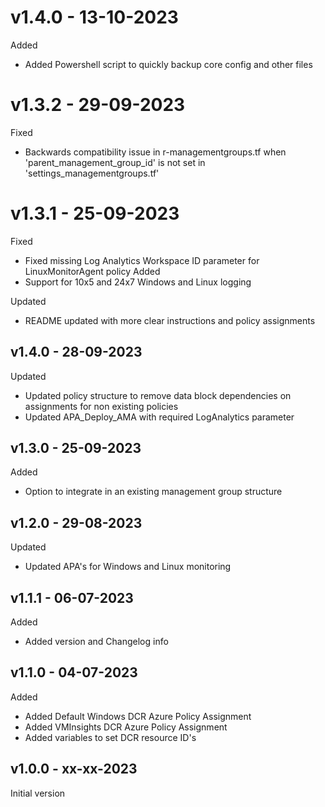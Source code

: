 # v1.4.0 - 13-10-2023

Added

  * Added Powershell script to quickly backup core config and other files

# v1.3.2 - 29-09-2023

Fixed

  * Backwards compatibility issue in r-managementgroups.tf when 'parent_management_group_id' is not set in 'settings_managementgroups.tf'
  
# v1.3.1 - 25-09-2023

Fixed

* Fixed missing Log Analytics Workspace ID parameter for LinuxMonitorAgent policy
Added
* Support for 10x5 and 24x7 Windows and Linux logging

Updated

* README updated with more clear instructions and policy assignments
  
## v1.4.0 - 28-09-2023

Updated

* Updated policy structure to remove data block dependencies on assignments for non existing policies
* Updated APA_Deploy_AMA with required LogAnalytics parameter

## v1.3.0 - 25-09-2023

Added

* Option to integrate in an existing management group structure

## v1.2.0 - 29-08-2023

Updated

* Updated APA's for Windows and Linux monitoring

## v1.1.1 - 06-07-2023

Added

* Added version and Changelog info

## v1.1.0 - 04-07-2023

Added

* Added Default Windows DCR Azure Policy Assignment
* Added VMInsights DCR Azure Policy Assignment
* Added variables to set DCR resource ID's

## v1.0.0 - xx-xx-2023

Initial version
